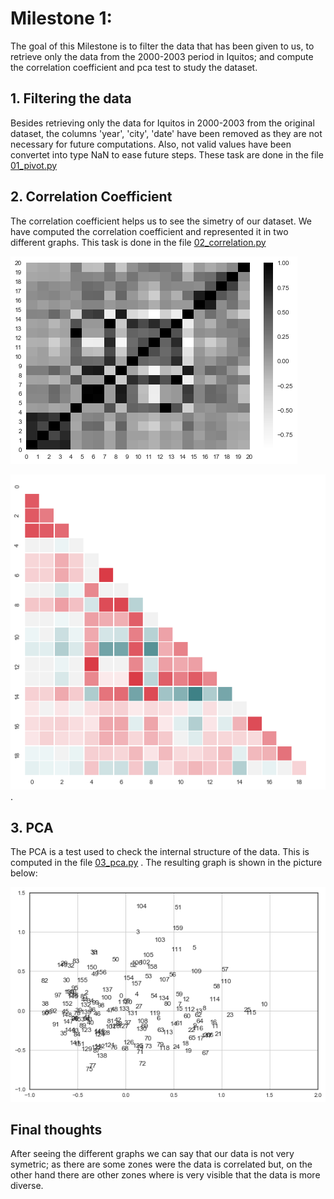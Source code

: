 # Milestone 1:

The goal of this Milestone is to filter the data that has been given to us, to retrieve only the data from the 2000-2003 period in Iquitos; and compute the correlation coefficient and pca test to study the dataset.

## 1. Filtering the data

Besides retrieving only the data for Iquitos in 2000-2003 from the original dataset, the columns 'year', 'city', 'date' have been removed as they are not necessary for future computations. Also, not valid values have been convertet into type NaN to ease future steps. These task are done in the file [01_pivot.py](https://github.com/CarlosCordoba96/Machine-Learning-techniques/blob/master/Activity1/01_pivot.py)

## 2. Correlation Coefficient

The correlation coefficient helps us to see the simetry of our dataset. We have computed the correlation coefficient and represented it in two different graphs. This task is done in the file [02_correlation.py](https://github.com/CarlosCordoba96/Machine-Learning-techniques/blob/master/Activity1/02_correlation.py)

![first graph](https://github.com/CarlosCordoba96/Machine-Learning-techniques/blob/master/Milestone1/Images/correlation_1.png)

![second graph](https://github.com/CarlosCordoba96/Machine-Learning-techniques/blob/master/Milestone1/Images/correlation_2.png). 


## 3. PCA

The PCA is a test used to check the internal structure of the data. This is computed in the file [03_pca.py](https://github.com/CarlosCordoba96/Machine-Learning-techniques/blob/master/Activity1/03_pca.py) . The resulting graph is shown in the picture below:

![PCA](https://github.com/CarlosCordoba96/Machine-Learning-techniques/blob/master/Milestone1/Images/pca.png)

## Final thoughts

After seeing the different graphs we can say that our data is not very symetric; as there are some zones were the data is correlated but, on the other hand there are other zones where is very visible that the data is more diverse.
